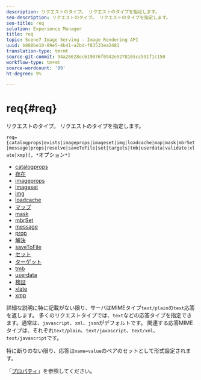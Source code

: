 ```yaml
---
description: リクエストのタイプ。 リクエストのタイプを指定します。
seo-description: リクエストのタイプ。 リクエストのタイプを指定します。
seo-title: req
solution: Experience Manager
title: req
topic: Scene7 Image Serving - Image Rendering API
uuid: b888be10-89e5-4b41-a2bd-f83533ea2481
translation-type: tm+mt
source-git-commit: 94a26628ec619076f0942e9278165cc591f1c150
workflow-type: tm+mt
source-wordcount: '99'
ht-degree: 9%

---
```



# req{#req}

リクエストのタイプ。 リクエストのタイプを指定します。

`req={catalogprops|exists|imageprops|imageset|img|loadcache|map|mask|mbrSet|message|props|resolve|saveToFile|set|targets|tmb|userdata|validate|xlate|xmp}[, *`オプション`*]`

* [catalogprops](r-catalogprops.md)
* [存在](r-exists.md)
* [imageprops](r-imageprops.md)
* [imageset](r-imageset-req.md)
* [img](r-img.md)
* [loadcache](r-loadcache.md)
* [マップ](r-map-req.md)
* [mask](r-mask-req.md)
* [mbrSet](r-mbrset.md)
* [message](r-message.md)
* [prop](r-props.md)
* [解決](r-resolve.md)
* [saveToFile](r-savetofile.md)
* [セット](r-set.md)
* [ターゲット](r-targets.md)
* [tmb](r-tmb.md)
* [userdata](r-userdata.md)
* [検証](r-is-http-validate.md)
* [xlate](r-xlate.md)
* [xmp](r-xmp.md)

詳細な説明に特に記載がない限り、サーバはMIMEタイプ`text/plain`の`text`応答を返します。 多くのリクエストタイプでは、`text`などの応答タイプを指定できます。通常は、`javascript`、`xml`、`json`がデフォルトです。 関連する応答MIMEタイプは、それぞれ`text/plain`、`text/javascript`、`text/xml`、`text/javascript`です。

特に断りのない限り、応答は`name=value`のペアのセットとして形式設定されます。

「[プロパティ](../../../../../../is-api/http-ref/image-serving-api-ref/c-http-protocol-reference/c-response-data/c-properties/c-properties.md#concept-49c609fd6de942cab422ee412353c9d9)」を参照してください。
